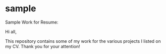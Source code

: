 # sample
Sample Work for Resume:

Hi all,

This repository contains some of my work for the various projects I listed on my CV. Thank you for your attention!

